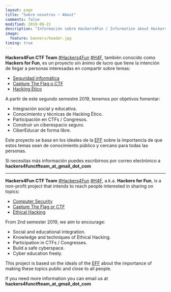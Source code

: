 ```yaml
---
layout: page
title: "Sobre nosotros ~ About"
comments: false
modified: 2019-09-21
description: "Información sobre Hackers4Fun / Information about Hackers4Fun"
image:
  feature: banners/header.jpg
timing: true
---
```

**Hackers4Fun CTF Team** [#Hackers4Fun](https://twitter.com/hashtag/hackers4fun) [#H4F](https://twitter.com/hashtag/H4F), también conocido como **Hackers for Fun**, es un proyecto sin ánimo de lucro que tiene la intención de llegar a personas interesadas en compartir sobre temas:

- [Seguridad informática](https://es.wikipedia.org/wiki/Seguridad_inform%C3%A1tica)
- [Capture The Flag o CTF](https://www.sothis.tech/capture-the-flag-aprende-hacking-jugando/)
- [Hacking Ético](https://es.wikipedia.org/wiki/Ethical_Hacking/Hackeo_Etico)

A partir de este segundo semestre 2019, tenemos por objetivos fomentar:

- Integración social y educativa.
- Conocimiento y técnicas de Hacking Ético.
- Participación en CTFs / Congresos.
- Construir un ciberespacio seguro.
- CiberEducar de forma libre.

Este proyecto se basa en los ideales de la [EFF](https://www.eff.org) sobre la importancia de que estos temas sean de conocimiento público y cercano para todas las personas.

Si necesitas más información puedes escribirnos por correo electrónico a **hackers4functfteam_at_gmail_dot_com**

---
**Hackers4Fun CTF Team** [#Hackers4Fun](https://twitter.com/hashtag/hackers4fun) [#H4F](https://twitter.com/hashtag/H4F), a.k.a. **Hackers for Fun**, is a non-profit project that intends to reach people interested in sharing on topics:

- [Computer Security](https://en.wikipedia.org/wiki/Computer_security)
- [Capture The Flag or CTF](https://en.wikipedia.org/wiki/Wargame_(hacking))
- [Ethical Hacking](https://en.wikipedia.org/wiki/White_hat_(computer_security))

From 2nd semester 2019, we aim to encourage:

- Social and educational integration.
- Knowledge and techniques of Ethical Hacking.
- Participation in CTFs / Congresses.
- Build a safe cyberspace.
- Cyber ​​education freely.

This project is based on the ideals of the [EFF](https://www.eff.org) about the importance of making these topics public and close to all people.

If you need more information you can email us at **hackers4functfteam_at_gmail_dot_com**
